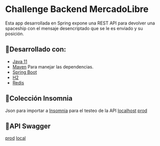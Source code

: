 
# Challenge Backend MercadoLibre 

Esta app desarrollada en Spring expone una REST API para devolver una spaceship con el mensaje desencriptado que se le es enviado y su posición.

## 🔨Desarrollado con:
* [Java 11](https://www.oracle.com/ar/java/technologies/javase-jdk11-downloads.html)
* [Maven](https://maven.apache.org/) Para manejar las dependencias.
* [Spring Boot](https://spring.io/projects/spring-boot)
* [H2](https://h2database.com/html/main.html)
* [Redis](https://redis.io/)

## 👷Colección Insomnia
Json para importar a [Insomnia](https://insomnia.rest/download) para el testeo de la API
[localhost](https://github.com/KernelPanic22/challenge-meli-FuegoDeQuasar/blob/master/src/main/resources/Fuego-de-quasar)
[prod](https://github.com/KernelPanic22/challenge-meli-FuegoDeQuasar/blob/master/src/main/resources/Fuego-de-quasar-prod)

## 🚀API Swagger
[prod](https://mercado-fuego-de-quasar.herokuapp.com/swagger-ui.html)
[local](http://localhost:8080/swagger-ui.html)




